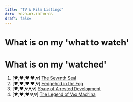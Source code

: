 ```yaml
---
title: "TV & Film Listings"
date: 2023-03-10T10:06
draft: false
---
```


# What is on my 'what to watch'

# What is on my 'watched'

1. [:heart:,:heart:,:heart:,:heart:,:broken_heart:] [The Seventh Seal](https://letterboxd.com/film/the-seventh-seal/)
2. [:heart:,:heart:,:heart:,:heart:,:broken_heart:] [Hedgehod in the Fog](https://letterboxd.com/film/hedgehog-in-the-fog/)
3. [:heart:,:heart:,:broken_heart:,:broken_heart:,:broken_heart:] [*Some* of Arrested Development](https://www.imdb.com/title/tt0367279/)
4. [:heart:,:heart:,:heart:,:broken_heart:,:broken_heart:] [The Legend of Vox Machina](https://www.imdb.com/title/tt11247158/)
